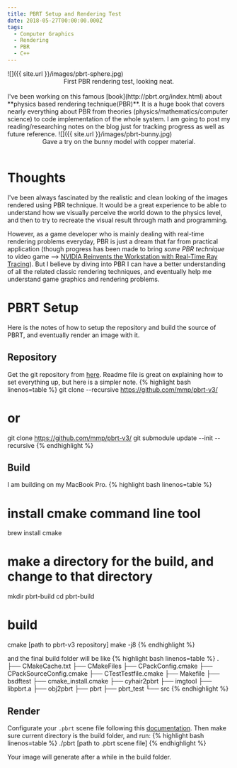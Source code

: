 ```yaml
---
title: PBRT Setup and Rendering Test
date: 2018-05-27T00:00:00.000Z
tags:
  - Computer Graphics
  - Rendering
  - PBR
  - C++
---
```


<!-- - Featured image. --> ![]({{ site.url }}/images/pbrt-sphere.jpg)

<figcaption style="text-align: center;">First PBR rendering test, looking neat. </figcaption>

<br>
I've been working on this famous [book](http://pbrt.org/index.html) about **physics based rendering technique(PBR)**. It is a huge book that covers nearly everything about PBR from theories (physics/mathematics/computer science) to code implementation of the whole system. I am going to post my reading/researching notes on the blog just for tracking progress as well as future reference.

<!-- Image --> ![]({{ site.url }}/images/pbrt-bunny.jpg)

<figcaption style="text-align: center;">Gave a try on the bunny model with copper material. </figcaption>

<br>

# Thoughts

I've been always fascinated by the realistic and clean looking of the images rendered using PBR technique. It would be a great experience to be able to understand how we visually perceive the world down to the physics level, and then to try to recreate the visual result through math and programming.

However, as a game developer who is mainly dealing with real-time rendering problems everyday, PBR is just a dream that far from practical application (though progress has been made to bring _some PBR technique_ to video game --> [NVIDIA Reinvents the Workstation with Real-Time Ray Tracing](https://nvidianews.nvidia.com/news/nvidia-reinvents-the-workstation-with-real-time-ray-tracing)). But I believe by diving into PBR I can have a better understanding of all the related classic rendering techniques, and eventually help me understand game graphics and rendering problems.

# PBRT Setup

Here is the notes of how to setup the repository and build the source of PBRT, and eventually render an image with it.

## Repository

Get the git repository from [here](https://github.com/mmp/pbrt-v3). Readme file is great on explaining how to set everything up, but here is a simpler note. {% highlight bash linenos=table %} git clone --recursive <https://github.com/mmp/pbrt-v3/>

# or

git clone <https://github.com/mmp/pbrt-v3/> git submodule update --init --recursive {% endhighlight %}

## Build

I am building on my MacBook Pro. {% highlight bash linenos=table %}

# install cmake command line tool

brew install cmake

# make a directory for the build, and change to that directory

mkdir pbrt-build cd pbrt-build

# build

cmake [path to pbrt-v3 repository] make -j8 {% endhighlight %}

and the final build folder will be like {% highlight bash linenos=table %} . ├── CMakeCache.txt ├── CMakeFiles ├── CPackConfig.cmake ├── CPackSourceConfig.cmake ├── CTestTestfile.cmake ├── Makefile ├── bsdftest ├── cmake_install.cmake ├── cyhair2pbrt ├── imgtool ├── libpbrt.a ├── obj2pbrt ├── pbrt ├── pbrt_test └── src {% endhighlight %}

## Render

Configurate your `.pbrt` scene file following this [documentation](http://pbrt.org/fileformat-v3.html#example). Then make sure current directory is the build folder, and run: {% highlight bash linenos=table %} ./pbrt [path to .pbrt scene file] {% endhighlight %}

Your image will generate after a while in the build folder.
